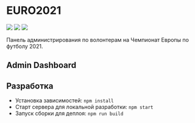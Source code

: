 # EURO2021

[![](https://github.com/evelas/euro2021/actions/workflows/editorconfig.yml/badge.svg)](https://github.com/evelas/euro2021/actions?query=workflow%3AEditorConfig)
[![](https://github.com/evelas/euro2021/actions/workflows/eslint.yml/badge.svg)](https://github.com/evelas/euro2021/actions?query=workflow%3AESlint)
[![](https://github.com/evelas/euro2021/actions/workflows/deploy.yml/badge.svg)](https://github.com/evelas/euro2021/actions?query=workflow%3ADeploy)

Панель администрирования по волонтерам на Чемпионат Европы по футболу 2021.

## Admin Dashboard

## Разработка

- Установка зависимостей: `npm install`
- Старт сервера для локальной разработки: `npm start`
- Запуск сборки для деплоя: `npm run build`
